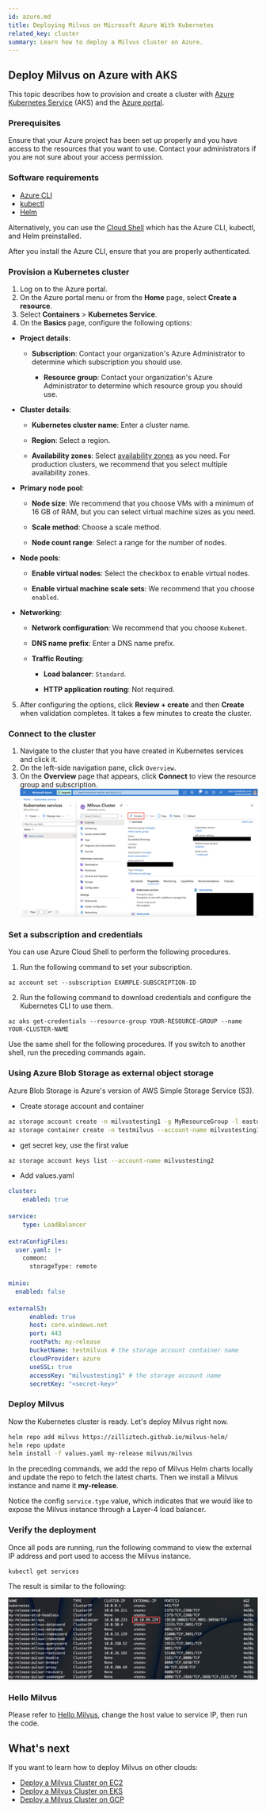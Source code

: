 ```yaml
---
id: azure.md
title: Deploying Milvus on Microsoft Azure With Kubernetes
related_key: cluster
summary: Learn how to deploy a Milvus cluster on Azure.
---
```


##  Deploy Milvus on Azure with AKS

 This topic describes how to provision and create a cluster with [Azure Kubernetes Service](https://azure.microsoft.com/en-us/services/kubernetes-service/#overview) (AKS) and the [Azure portal](https://portal.azure.com).

### Prerequisites

Ensure that your Azure project has been set up properly and you have access to the resources that you want to use. Contact your administrators if you are not sure about your access permission. 
   
### Software requirements
- [Azure CLI](https://docs.microsoft.com/en-us/cli/azure/install-azure-cli#install)
- [kubectl](https://kubernetes.io/docs/tasks/tools/)
- [Helm](https://helm.sh/docs/intro/install/)

Alternatively, you can use the [Cloud Shell](https://learn.microsoft.com/en-us/azure/cloud-shell/overview) which has the Azure CLI, kubectl, and Helm preinstalled.

<div class="alert note">After you install the Azure CLI, ensure that you are properly authenticated. </div>

### Provision a Kubernetes cluster

1. Log on to the Azure portal.
2. On the Azure portal menu or from the **Home** page, select **Create a resource**.
3. Select **Containers** > **Kubernetes Service**.
4. On the **Basics** page, configure the following options:

- **Project details**:
  - **Subscription**: Contact your organization's Azure Administrator to determine which subscription you should use.

    - **Resource group**: Contact your organization's Azure Administrator to determine which resource group you should use.

- **Cluster details**:
  - **Kubernetes cluster name**: Enter a cluster name.

  - **Region**: Select a region.

  - **Availability zones**: Select [availability zones](https://docs.microsoft.com/en-us/azure/aks/availability-zones#overview-of-availability-zones-for-aks-clusters) as you need. For production clusters, we recommend that you select multiple availability zones.

- **Primary node pool**:

  - **Node size**: We recommend that you choose VMs with a minimum of 16 GB of RAM, but you can select virtual machine sizes as you need.

  - **Scale method**: Choose a scale method.

  - **Node count range**: Select a range for the number of nodes.

- **Node pools**:

  - **Enable virtual nodes**: Select the checkbox to enable virtual nodes.

  - **Enable virtual machine scale sets**: We recommend that you choose `enabled`.

- **Networking**:

  - **Network configuration**: We recommend that you choose `Kubenet`.

  - **DNS name prefix**: Enter a DNS name prefix.

  - **Traffic Routing**:

    - **Load balancer**: `Standard`.

    - **HTTP application routing**: Not required.


5. After configuring the options, click **Review + create** and then **Create** when validation completes. It takes a few minutes to create the cluster. 

### Connect to the cluster

1. Navigate to the cluster that you have created in Kubernetes services and click it.
2. On the left-side navigation pane, click `Overview`.
3. On the **Overview** page that appears, click **Connect** to view the resource group and subscription.
![Azure](../../../../../assets/azure.png "The Azure overview page.")

### Set a subscription and credentials

<div class="alert note">You can use Azure Cloud Shell to perform the following procedures.</div>

1. Run the following command to set your subscription.

```shell
az account set --subscription EXAMPLE-SUBSCRIPTION-ID
```
2. Run the following command to download credentials and configure the Kubernetes CLI to use them.
   
```shell
az aks get-credentials --resource-group YOUR-RESOURCE-GROUP --name YOUR-CLUSTER-NAME
```

<div class="alert note">
Use the same shell for the following procedures. If you switch to another shell, run the preceding commands again.
</div>


### Using Azure Blob Storage as external object storage

Azure Blob Storage is Azure's version of AWS Simple Storage Service (S3).

- Create storage account and container
```bash
az storage account create -n milvustesting1 -g MyResourceGroup -l eastus --sku Standard_LRS --min-tls-version TLS1_2
az storage container create -n testmilvus --account-name milvustesting1
```

- get secret key, use the first value
```bash
az storage account keys list --account-name milvustesting2
```

- Add values.yaml
```yaml
cluster:
    enabled: true

service:
    type: LoadBalancer

extraConfigFiles:
  user.yaml: |+
    common:
      storageType: remote

minio:
  enabled: false

externalS3:
      enabled: true
      host: core.windows.net
      port: 443
      rootPath: my-release
      bucketName: testmilvus # the storage account container name
      cloudProvider: azure
      useSSL: true
      accessKey: "milvustesting1" # the storage account name
      secretKey: "<secret-key>" 
```

### Deploy Milvus

Now the Kubernetes cluster is ready. Let's deploy Milvus right now. 

```bash
helm repo add milvus https://zilliztech.github.io/milvus-helm/
helm repo update
helm install -f values.yaml my-release milvus/milvus
```

In the preceding commands, we add the repo of Milvus Helm charts locally and update the repo to fetch the latest charts. Then we install a Milvus instance and name it **my-release**. 

Notice the config `service.type` value, which indicates that we would like to expose the Milvus instance through a Layer-4 load balancer. 


### Verify the deployment

Once all pods are running, run the following command to view the external IP address and port used to access the Milvus instance.

```bash
kubectl get services
```

The result is similar to the following:

![Milvus service over a Layer-4 load balancer on Azure](../../../../../assets/azure_service.png)


### Hello Milvus

Please refer to [Hello Milvus](https://milvus.io/docs/example_code.md), change the host value to service IP, then run the code.


## What's next

If you want to learn how to deploy Milvus on other clouds:
- [Deploy a Milvus Cluster on EC2](aws.md)
- [Deploy a Milvus Cluster on EKS](eks.md)
- [Deploy a Milvus Cluster on GCP](gcp.md)
